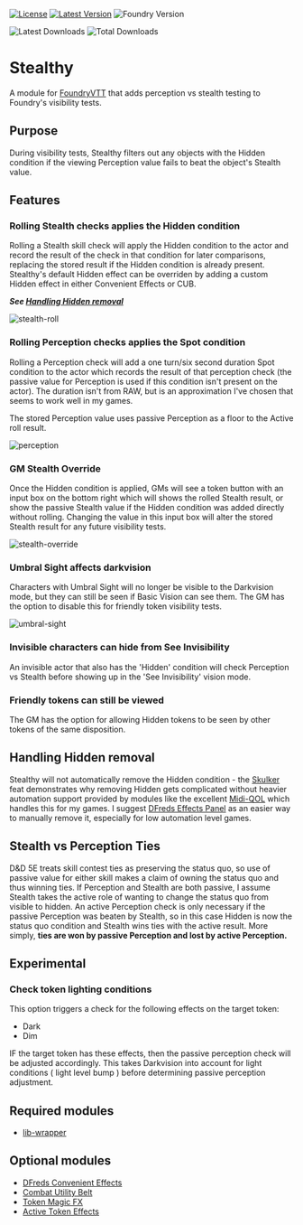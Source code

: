 [![License](https://img.shields.io/github/license/eligarf/stealthy?label=License)](LICENSE)
[![Latest Version](https://img.shields.io/github/v/release/eligarf/stealthy?display_name=tag&sort=semver&label=Latest%20Version)](https://github.com/eligarf/stealthy/releases/latest)
![Foundry Version](https://img.shields.io/endpoint?url=https://foundryshields.com/version?url=https%3A%2F%2Fraw.githubusercontent.com%2Feligarf%2Fstealthy%2Fdev%2Fmodule.json)

![Latest Downloads](https://img.shields.io/github/downloads/eligarf/stealthy/latest/total?color=blue&label=latest%20downloads)
![Total Downloads](https://img.shields.io/github/downloads/eligarf/stealthy/total?color=blue&label=total%20downloads)
# Stealthy

A module for [FoundryVTT](https://foundryvtt.com) that adds perception vs stealth testing to Foundry's visibility tests.

## Purpose

During visibility tests, Stealthy filters out any objects with the Hidden condition if the viewing Perception value fails to beat the object's Stealth value.

## Features

### **Rolling Stealth checks applies the Hidden condition**
Rolling a Stealth skill check will apply the Hidden condition to the actor and record the result of the check in that condition for later comparisons, replacing the stored result if the Hidden condition is already present. Stealthy's default Hidden effect can be overriden by adding a custom Hidden effect in either Convenient Effects or CUB.

***See [Handling Hidden removal](#handling-hidden-removal)***

![stealth-roll](https://user-images.githubusercontent.com/16523503/209989026-e0d2dad2-8dc1-459c-8824-a2332ce8a9cd.gif)

### **Rolling Perception checks applies the Spot condition**
Rolling a Perception check will add a one turn/six second duration Spot condition to the actor which records the result of that perception check (the passive value for Perception is used if this condition isn't present on the actor). The duration isn't from RAW, but is an approximation I've chosen that seems to work well in my games.

The stored Perception value uses passive Perception as a floor to the Active roll result.

![perception](https://user-images.githubusercontent.com/16523503/209989470-aac2bdb4-fee4-44c0-a6b7-916e69353081.gif)

### **GM Stealth Override**
Once the Hidden condition is applied, GMs will see a token button with an input box on the bottom right which will shows the rolled Stealth result, or show the passive Stealth value if the Hidden condition was added directly without rolling. Changing the value in this input box will alter the stored Stealth result for any future visibility tests.

![stealth-override](https://user-images.githubusercontent.com/16523503/209896031-675ab0e3-93e6-4d9c-8eeb-c11abe39fdab.gif)

### **Umbral Sight affects darkvision**
Characters with Umbral Sight will no longer be visible to the Darkvision mode, but they can still be seen if Basic Vision can see them. The GM has the option to disable this for friendly token visibility tests.

![umbral-sight](https://user-images.githubusercontent.com/16523503/209987083-487aee33-b75e-452f-9433-7302ffdaeab3.gif)

### **Invisible characters can hide from See Invisibility**
An invisible actor that also has the 'Hidden' condition will check Perception vs Stealth before showing up in the 'See Invisibility' vision mode.

### **Friendly tokens can still be viewed**
The GM has the option for allowing Hidden tokens to be seen by other tokens of the same disposition.

## Handling Hidden removal
Stealthy will not automatically remove the Hidden condition - the [Skulker](https://www.dndbeyond.com/feats/skulker) feat demonstrates why removing Hidden gets complicated without heavier automation support provided by modules like the excellent [Midi-QOL](https://foundryvtt.com/packages/midi-qol) which handles this for my games. I suggest [DFreds Effects Panel](https://foundryvtt.com/packages/dfreds-effects-panel) as an easier way to manually remove it, especially for low automation level games. 
## Stealth vs Perception Ties
D&D 5E treats skill contest ties as preserving the status quo, so use of passive value for either skill makes a claim of owning the status quo and thus winning ties. If Perception and Stealth are both passive, I assume Stealth takes the active role of wanting to change the status quo from visible to hidden. An active Perception check is only necessary if the passive Perception was beaten by Stealth, so in this case Hidden is now the status quo condition and Stealth wins ties with the active result. More simply, **ties are won by passive Perception and lost by active Perception.**

## Experimental

### Check token lighting conditions
This option triggers a check for the following effects on the target token:
- Dark
- Dim

IF the target token has these effects, then the passive perception check will be adjusted accordingly.
This takes Darkvision into account for light conditions ( light level bump ) before determining passive perception adjustment.

## Required modules
* [lib-wrapper](https://foundryvtt.com/packages/lib-wrapper)
## Optional modules
* [DFreds Convenient Effects](https://foundryvtt.com/packages/dfreds-convenient-effects)
* [Combat Utility Belt](https://foundryvtt.com/packages/combat-utility-belt)
* [Token Magic FX](https://foundryvtt.com/packages/tokenmagic)
* [Active Token Effects](https://foundryvtt.com/packages/ATL)

